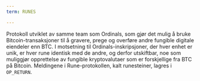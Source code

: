 ```yaml
---
term: RUNES

---
```

Protokoll utviklet av samme team som Ordinals, som gjør det mulig å bruke Bitcoin-transaksjoner til å gravere, prege og overføre andre fungible digitale eiendeler enn BTC. I motsetning til Ordinals-inskripsjoner, der hver enhet er unik, er hver rune identisk med de andre, og derfor utskiftbar, noe som muliggjør opprettelse av fungible kryptovalutaer som er forskjellige fra BTC på Bitcoin. Meldingene i Rune-protokollen, kalt runesteiner, lagres i `OP_RETURN`.